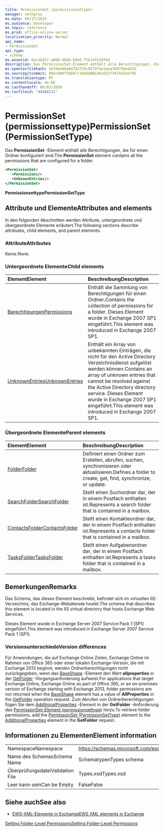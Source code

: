```yaml
---
title: PermissionSet (permissionsettype)
manager: sethgros
ms.date: 09/17/2015
ms.audience: Developer
ms.topic: reference
ms.prod: office-online-server
localization_priority: Normal
api_name:
- PermissionSet
api_type:
- schema
ms.assetid: 6ac1bd17-a089-46bb-b9e6-f5b1dfe1076d
description: Das PermissionSet-Element enthält alle Berechtigungen, die für einen Ordner konfiguriert sind.
ms.openlocfilehash: 5639ee8ba64742f39c0274f4e3aaa76d75bea42b
ms.sourcegitcommit: 88ec988f2bb67c1866d06b361615f3674a24e795
ms.translationtype: MT
ms.contentlocale: de-DE
ms.lasthandoff: 06/03/2020
ms.locfileid: "44468131"
---
```

# <a name="permissionset-permissionsettype"></a><span data-ttu-id="96651-103">PermissionSet (permissionsettype)</span><span class="sxs-lookup"><span data-stu-id="96651-103">PermissionSet (PermissionSetType)</span></span>

<span data-ttu-id="96651-104">Das **PermissionSet** -Element enthält alle Berechtigungen, die für einen Ordner konfiguriert sind.</span><span class="sxs-lookup"><span data-stu-id="96651-104">The **PermissionSet** element contains all the permissions that are configured for a folder.</span></span> 
  
```XML
<PermissionSet>
   <Permissions/>
   <UnknownEntries/>
</PermissionSet>
```

 <span data-ttu-id="96651-105">**Permissionsettype**</span><span class="sxs-lookup"><span data-stu-id="96651-105">**PermissionSetType**</span></span>
## <a name="attributes-and-elements"></a><span data-ttu-id="96651-106">Attribute und Elemente</span><span class="sxs-lookup"><span data-stu-id="96651-106">Attributes and elements</span></span>

<span data-ttu-id="96651-107">In den folgenden Abschnitten werden Attribute, untergeordnete und übergeordnete Elemente erläutert.</span><span class="sxs-lookup"><span data-stu-id="96651-107">The following sections describe attributes, child elements, and parent elements.</span></span>
  
### <a name="attributes"></a><span data-ttu-id="96651-108">Attribute</span><span class="sxs-lookup"><span data-stu-id="96651-108">Attributes</span></span>

<span data-ttu-id="96651-109">Keine.</span><span class="sxs-lookup"><span data-stu-id="96651-109">None.</span></span>
  
### <a name="child-elements"></a><span data-ttu-id="96651-110">Untergeordnete Elemente</span><span class="sxs-lookup"><span data-stu-id="96651-110">Child elements</span></span>

|<span data-ttu-id="96651-111">**Element**</span><span class="sxs-lookup"><span data-stu-id="96651-111">**Element**</span></span>|<span data-ttu-id="96651-112">**Beschreibung**</span><span class="sxs-lookup"><span data-stu-id="96651-112">**Description**</span></span>|
|:-----|:-----|
|[<span data-ttu-id="96651-113">Berechtigungen</span><span class="sxs-lookup"><span data-stu-id="96651-113">Permissions</span></span>](permissions.md) <br/> |<span data-ttu-id="96651-114">Enthält die Sammlung von Berechtigungen für einen Ordner.</span><span class="sxs-lookup"><span data-stu-id="96651-114">Contains the collection of permissions for a folder.</span></span> <span data-ttu-id="96651-115">Dieses Element wurde in Exchange 2007 SP1 eingeführt.</span><span class="sxs-lookup"><span data-stu-id="96651-115">This element was introduced in Exchange 2007 SP1.</span></span>  <br/> |
|[<span data-ttu-id="96651-116">UnknownEntries</span><span class="sxs-lookup"><span data-stu-id="96651-116">UnknownEntries</span></span>](unknownentries.md) <br/> |<span data-ttu-id="96651-117">Enthält ein Array von unbekannten Einträgen, die nicht für den Active Directory Verzeichnisdienst aufgelöst werden können.</span><span class="sxs-lookup"><span data-stu-id="96651-117">Contains an array of unknown entries that cannot be resolved against the Active Directory directory service.</span></span> <span data-ttu-id="96651-118">Dieses Element wurde in Exchange 2007 SP1 eingeführt.</span><span class="sxs-lookup"><span data-stu-id="96651-118">This element was introduced in Exchange 2007 SP1.</span></span>  <br/> |
   
### <a name="parent-elements"></a><span data-ttu-id="96651-119">Übergeordnete Elemente</span><span class="sxs-lookup"><span data-stu-id="96651-119">Parent elements</span></span>

|<span data-ttu-id="96651-120">**Element**</span><span class="sxs-lookup"><span data-stu-id="96651-120">**Element**</span></span>|<span data-ttu-id="96651-121">**Beschreibung**</span><span class="sxs-lookup"><span data-stu-id="96651-121">**Description**</span></span>|
|:-----|:-----|
|[<span data-ttu-id="96651-122">Folder</span><span class="sxs-lookup"><span data-stu-id="96651-122">Folder</span></span>](folder.md) <br/> |<span data-ttu-id="96651-123">Definiert einen Ordner zum Erstellen, abrufen, suchen, synchronisieren oder aktualisieren.</span><span class="sxs-lookup"><span data-stu-id="96651-123">Defines a folder to create, get, find, synchronize, or update.</span></span>  <br/> |
|[<span data-ttu-id="96651-124">SearchFolder</span><span class="sxs-lookup"><span data-stu-id="96651-124">SearchFolder</span></span>](searchfolder.md) <br/> |<span data-ttu-id="96651-125">Stellt einen Suchordner dar, der in einem Postfach enthalten ist.</span><span class="sxs-lookup"><span data-stu-id="96651-125">Represents a search folder that is contained in a mailbox.</span></span>  <br/> |
|[<span data-ttu-id="96651-126">ContactsFolder</span><span class="sxs-lookup"><span data-stu-id="96651-126">ContactsFolder</span></span>](contactsfolder.md) <br/> |<span data-ttu-id="96651-127">Stellt einen Kontakteordner dar, der in einem Postfach enthalten ist.</span><span class="sxs-lookup"><span data-stu-id="96651-127">Represents a contacts folder that is contained in a mailbox.</span></span>  <br/> |
|[<span data-ttu-id="96651-128">TasksFolder</span><span class="sxs-lookup"><span data-stu-id="96651-128">TasksFolder</span></span>](tasksfolder.md) <br/> |<span data-ttu-id="96651-129">Stellt einen Aufgabenordner dar, der in einem Postfach enthalten ist.</span><span class="sxs-lookup"><span data-stu-id="96651-129">Represents a tasks folder that is contained in a mailbox.</span></span>  <br/> |
   
## <a name="remarks"></a><span data-ttu-id="96651-130">Bemerkungen</span><span class="sxs-lookup"><span data-stu-id="96651-130">Remarks</span></span>

<span data-ttu-id="96651-131">Das Schema, das dieses Element beschreibt, befindet sich im virtuellen IIS-Verzeichnis, das Exchange-Webdienste hostet.</span><span class="sxs-lookup"><span data-stu-id="96651-131">The schema that describes this element is located in the IIS virtual directory that hosts Exchange Web Services.</span></span>
  
<span data-ttu-id="96651-132">Dieses Element wurde in Exchange Server 2007 Service Pack 1 (SP1) eingeführt.</span><span class="sxs-lookup"><span data-stu-id="96651-132">This element was introduced in Exchange Server 2007 Service Pack 1 (SP1).</span></span>
  
### <a name="version-differences"></a><span data-ttu-id="96651-133">Versionsunterschiede</span><span class="sxs-lookup"><span data-stu-id="96651-133">Version differences</span></span>

<span data-ttu-id="96651-134">Für Anwendungen, die auf Exchange Online Zielen, Exchange Online im Rahmen von Office 365 oder einer lokalen Exchange-Version, die mit Exchange 2013 beginnt, werden Ordnerberechtigungen nicht zurückgegeben, wenn das [BaseShape](baseshape.md) -Element den Wert **allproperties** in der [GetFolder](getfolder-operation.md) -Vorgangsanforderung aufweist.</span><span class="sxs-lookup"><span data-stu-id="96651-134">For applications that target Exchange Online, Exchange Online as part of Office 365, or an on-premises version of Exchange starting with Exchange 2013, folder permissions are not returned when the [BaseShape](baseshape.md) element has a value of **AllProperties** in the [GetFolder](getfolder-operation.md) operation request.</span></span> <span data-ttu-id="96651-135">Zum Abrufen von Ordnerberechtigungen fügen Sie dem [AdditionalProperties](additionalproperties.md) -Element in der **GetFolder** -Anforderung das [PermissionSet-Element (permissionsettype)](permissionset-permissionsettype.md) hinzu.</span><span class="sxs-lookup"><span data-stu-id="96651-135">To retrieve folder permissions, add the [PermissionSet (PermissionSetType)](permissionset-permissionsettype.md) element to the [AdditionalProperties](additionalproperties.md) element in the **GetFolder** request.</span></span> 
  
## <a name="element-information"></a><span data-ttu-id="96651-136">Informationen zu Elementen</span><span class="sxs-lookup"><span data-stu-id="96651-136">Element information</span></span>

|||
|:-----|:-----|
|<span data-ttu-id="96651-137">Namespace</span><span class="sxs-lookup"><span data-stu-id="96651-137">Namespace</span></span>  <br/> |https://schemas.microsoft.com/exchange/services/2006/types  <br/> |
|<span data-ttu-id="96651-138">Name des Schemas</span><span class="sxs-lookup"><span data-stu-id="96651-138">Schema Name</span></span>  <br/> |<span data-ttu-id="96651-139">Schematypen</span><span class="sxs-lookup"><span data-stu-id="96651-139">Types schema</span></span>  <br/> |
|<span data-ttu-id="96651-140">Überprüfungsdatei</span><span class="sxs-lookup"><span data-stu-id="96651-140">Validation File</span></span>  <br/> |<span data-ttu-id="96651-141">Types.xsd</span><span class="sxs-lookup"><span data-stu-id="96651-141">Types.xsd</span></span>  <br/> |
|<span data-ttu-id="96651-142">Leer kann sein</span><span class="sxs-lookup"><span data-stu-id="96651-142">Can be Empty</span></span>  <br/> |<span data-ttu-id="96651-143">False</span><span class="sxs-lookup"><span data-stu-id="96651-143">False</span></span>  <br/> |
   
## <a name="see-also"></a><span data-ttu-id="96651-144">Siehe auch</span><span class="sxs-lookup"><span data-stu-id="96651-144">See also</span></span>



- [<span data-ttu-id="96651-145">EWS-XML-Elemente in Exchange</span><span class="sxs-lookup"><span data-stu-id="96651-145">EWS XML elements in Exchange</span></span>](ews-xml-elements-in-exchange.md)


[<span data-ttu-id="96651-146">Setting Folder-Level Permissions</span><span class="sxs-lookup"><span data-stu-id="96651-146">Setting Folder-Level Permissions</span></span>](https://msdn.microsoft.com/library/c7530e86-5112-401c-b10a-9c054ae59f07%28Office.15%29.aspx)

